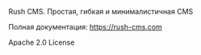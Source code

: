 Rush CMS. Простая, гибкая и минималистичная CMS

Полная документация: https://rush-cms.com

Apache 2.0 License